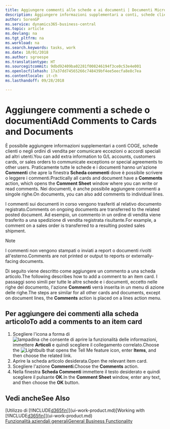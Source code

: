 ```yaml
---
title: Aggiungere commenti alle schede e ai documenti | Documenti Microsoft
description: Aggiungere informazioni supplementari a conti, schede clienti o negli ordini di vendita per comunicare gli accordi, ad esempio un metodo di consegna o dei prezzi speciali ad altri utenti.
author: SorenGP
ms.service: dynamics365-business-central
ms.topic: article
ms.devlang: na
ms.tgt_pltfrm: na
ms.workload: na
ms.search.keywords: tasks, work
ms.date: 10/01/2018
ms.author: sgroespe
ms.translationtype: HT
ms.sourcegitcommit: 9dbd92409ba02281f008246194f3ce0c53e4e001
ms.openlocfilehash: 17a37dd74565266c748439bf4ee5eecfa8e8c7ea
ms.contentlocale: it-ch
ms.lasthandoff: 09/28/2018

---
```

# <a name="add-comments-to-cards-and-documents"></a><span data-ttu-id="11643-103">Aggiungere commenti a schede o documenti</span><span class="sxs-lookup"><span data-stu-id="11643-103">Add Comments to Cards and Documents</span></span>
<span data-ttu-id="11643-104">È possibile aggiungere informazioni supplementari a conti COGE, schede clienti o negli ordini di vendita per comunicare eccezioni o accordi speciali ad altri utenti.</span><span class="sxs-lookup"><span data-stu-id="11643-104">You can add extra information to G/L accounts, customers cards, or sales orders to communicate exceptions or special agreements to other users.</span></span>
<span data-ttu-id="11643-105">Praticamente tutte le schede e i documenti hanno un'azione **Commenti** che apre la finestra **Scheda commenti** dove è possibile scrivere o leggere i commenti.</span><span class="sxs-lookup"><span data-stu-id="11643-105">Practically all cards and document have a **Comments** action, which opens the **Comment Sheet** window where you can write or read comments.</span></span> <span data-ttu-id="11643-106">Nei documenti, è anche possibile aggiungere commenti a singole righe.</span><span class="sxs-lookup"><span data-stu-id="11643-106">On documents, you can also add comments to individual lines.</span></span>

<span data-ttu-id="11643-107">I commenti sui documenti in corso vengono trasferiti al relativo documento registrato.</span><span class="sxs-lookup"><span data-stu-id="11643-107">Comments on ongoing documents are transferred to the related posted document.</span></span> <span data-ttu-id="11643-108">Ad esempio, un commento in un ordine di vendita viene trasferito a una spedizione di vendita registrata risultante.</span><span class="sxs-lookup"><span data-stu-id="11643-108">For example, a comment on a sales order is transferred to a resulting posted sales shipment.</span></span>

> [!NOTE]
> <span data-ttu-id="11643-109">I commenti non vengono stampati o inviati a report o documenti rivolti all'esterno.</span><span class="sxs-lookup"><span data-stu-id="11643-109">Comments are not printed or output to reports or externally-facing documents.</span></span>

<span data-ttu-id="11643-110">Di seguito viene descritto come aggiungere un commento a una scheda articolo.</span><span class="sxs-lookup"><span data-stu-id="11643-110">The following describes how to add a comment to an item card.</span></span> <span data-ttu-id="11643-111">I passaggi sono simili per tutte le altre schede e i documenti, eccetto nelle righe del documento, l'azione **Commenti** verrà inserita in un menu di azione delle righe.</span><span class="sxs-lookup"><span data-stu-id="11643-111">The steps are similar for all other cards and documents, except on document lines, the **Comments** action is placed on a lines action menu.</span></span>

## <a name="to-add-a-comments-to-an-item-card"></a><span data-ttu-id="11643-112">Per aggiungere dei commenti alla scheda articolo</span><span class="sxs-lookup"><span data-stu-id="11643-112">To add a comments to an item card</span></span>
1. <span data-ttu-id="11643-113">Scegliere l'icona a forma di ![lampadina che consente di aprire la funzionalità delle informazioni](media/ui-search/search_small.png "Informazioni sull'operazione che si desidera eseguire"), immettere **Articoli** e quindi scegliere il collegamento correlato.</span><span class="sxs-lookup"><span data-stu-id="11643-113">Choose the ![Lightbulb that opens the Tell Me feature](media/ui-search/search_small.png "Tell me what you want to do") icon, enter **Items**, and then choose the related link.</span></span>
2. <span data-ttu-id="11643-114">Aprire la scheda articolo desiderata.</span><span class="sxs-lookup"><span data-stu-id="11643-114">Open the relevant item card.</span></span>
3. <span data-ttu-id="11643-115">Scegliere l'azione **Commenti**.</span><span class="sxs-lookup"><span data-stu-id="11643-115">Choose the **Comments** action.</span></span>
4. <span data-ttu-id="11643-116">Nella finestra **Scheda Commenti** immettere il testo desiderato e quindi scegliere il pulsante **OK**.</span><span class="sxs-lookup"><span data-stu-id="11643-116">In the **Comment Sheet** window, enter any text, and then choose the **OK** button.</span></span>

## <a name="see-also"></a><span data-ttu-id="11643-117">Vedi anche</span><span class="sxs-lookup"><span data-stu-id="11643-117">See Also</span></span>
<span data-ttu-id="11643-118">[Utilizzo di [!INCLUDE[d365fin](includes/d365fin_md.md)]](ui-work-product.md)</span><span class="sxs-lookup"><span data-stu-id="11643-118">[Working with [!INCLUDE[d365fin](includes/d365fin_md.md)]](ui-work-product.md)</span></span>  
[<span data-ttu-id="11643-119">Funzionalità aziendali generali</span><span class="sxs-lookup"><span data-stu-id="11643-119">General Business Functionality</span></span>](ui-across-business-areas.md)

